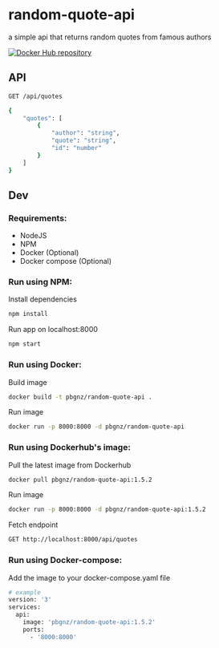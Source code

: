 # random-quote-api
a simple api that returns random quotes from famous authors   

[![Docker Hub repository](https://dockerico.blankenship.io/image/pbgnz/random-quote-api)](https://registry.hub.docker.com/r/pbgnz/random-quote-api)

## API
```bash
GET /api/quotes
```

```bash
{
    "quotes": [
        {
            "author": "string",
            "quote": "string",
            "id": "number"
        }
    ]
}
```

## Dev

### Requirements:
- NodeJS
- NPM
- Docker (Optional)
- Docker compose (Optional)

### Run using NPM:  

Install dependencies
```bash
npm install
```
Run app on localhost:8000
```BASH
npm start
```

### Run using Docker: 

Build image
```bash
docker build -t pbgnz/random-quote-api .
```
Run image
```bash
docker run -p 8000:8000 -d pbgnz/random-quote-api
```

### Run using Dockerhub's image:

Pull the latest image from Dockerhub
```bash
docker pull pbgnz/random-quote-api:1.5.2
```
Run image
```bash
docker run -p 8000:8000 -d pbgnz/random-quote-api:1.5.2
```
Fetch endpoint
```bash
GET http://localhost:8000/api/quotes
```

### Run using Docker-compose:

Add the image to your docker-compose.yaml file
```bash
# example
version: '3'
services:
  api:
    image: 'pbgnz/random-quote-api:1.5.2'
    ports:
      - '8000:8000'
```
